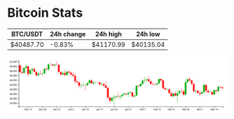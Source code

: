 # Bitcoin Stats

BTC/USDT|24h change|24h high|24h low|
|---|---|---|---|
|$40487.70|-0.83%|$41170.99|$40135.04|

<img src="./chart.svg">
